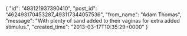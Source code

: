  {
   "id": "493121937390410",
   "post_id": "462493170453287_493117344057536",
   "from_name": "Adam Thomas",
   "message": "With plenty of sand added to their vaginas for extra added stimulus.",
   "created_time": "2013-03-17T10:35:29+0000"
 }
